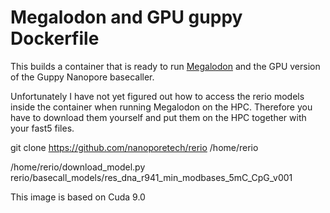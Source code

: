 # Megalodon and GPU guppy Dockerfile  

This builds a container that is ready to run [Megalodon](https://github.com/nanoporetech/megalodon) and the GPU version of the Guppy Nanopore basecaller. 

Unfortunately I have not yet figured out how to access the rerio models inside the container when running Megalodon on the HPC. Therefore you have to download them yourself and put them on the HPC together with your fast5 files.

git clone https://github.com/nanoporetech/rerio /home/rerio

/home/rerio/download_model.py rerio/basecall_models/res_dna_r941_min_modbases_5mC_CpG_v001

This image is based on Cuda 9.0
